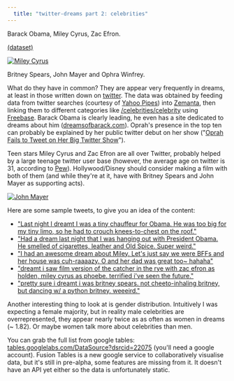 ```yaml
---
  title: "twitter-dreams part 2: celebrities"
---
```


Barack Obama, Miley Cyrus, Zac Efron.

<script src="http://www.gmodules.com/ig/ifr?url=http://www.google.com/ig/modules/line-chart.xml&up__table_query_url=http://tables.googlelabs.com/gvizdata?tq=select+col0%252Ccol1+from+22075++order+by+col1+desc+limit+15+&up__table_query_refresh_interval=1&w=600&h=400&border=%23ffffff%7C3px%2C1px+solid+%23999999&output=js&synd=open">
</script>
<a href="http://tables.googlelabs.com/DataSource?dsrcid=22075/22075">(dataset)</a>


<a href="http://en.wikipedia.org/wiki/Miley_Cyrus">
<img src="http://upload.wikimedia.org/wikipedia/commons/thumb/d/d5/Mileydog.PNG/180px-Mileydog.PNG" alt="Miley Cyrus" class="left-img"/>
</a>

Britney Spears, John Mayer and Ophra Winfrey.

What do they have in common? They are appear very frequently in dreams, at least in those written down on [twitter](/2009/05/twitter-dreams-part-1:-introduction.html). The data was obtained by feeding data from twitter searches (courtesy of [Yahoo Pipes](http://pipes.yahoo.com/pipes/pipe.info?_id=TFi_Uu313RGmSKSudPQQIA)) into [Zemanta](http://www.zemanta.com/api/), then linking them to different categories like [/celebrities/celebrity](http://www.freebase.com/view/celebrities/celebrity) using [Freebase](http://www.freebase.com/). Barack Obama is clearly leading, he even has a site dedicated to dreams about him ([dreamsofbarack.com](http://dreamsofbarack.com/)). Oprah's presence in the top ten can probably be explained by her public twitter debut on her show ("[Oprah Fails to Tweet on Her Big Twitter Show](http://gawker.com/5216917/oprah-fails-to-tweet-on-her-big-twitter-show)").

Teen stars Miley Cyrus and Zac Efron are all over Twitter, probably helped by a large teenage twitter user base (however, the average age on twitter is 31, according to [Pew](http://www.socialmediatoday.com/SMC/78505)). Hollywood/Disney should consider making a film with both of them (and while they're at it, have with Britney Spears and John Mayer as supporting acts).

<a href="http://en.wikipedia.org/wiki/John_Mayer">
  <img src="http://upload.wikimedia.org/wikipedia/commons/thumb/7/71/JohnMayerCrossroads2007.jpg/220px-JohnMayerCrossroads2007.jpg" alt="John Mayer" class="right-img"/>
</a>

Here are some sample tweets, to give you an idea of the content:

  * ["Last night I dreamt I was a tiny chauffeur for Obama. He was too big for my tiny limo, so he had to crouch knees-to-chest on the   roof."](http://twitter.com/lastnightsdream/statuses/1822846891)
  * ["Had a dream last night that I was hanging out with President Obama. He smelled of cigarettes, leather and Old Spice. Super weird."](http://twitter.com/drewpickard/statuses/1631775969)
  * ["I had an awesome dream about Miley. Let's just say we were BFFs and her house was cuh-raaaazy. O and her dad was great too~ hahaha"](http://twitter.com/jessiclesftw/statuses/1451336777)
  * ["dreamt i saw film version of the catcher in the rye with zac efron as holden, miley cyrus as phoebe. terrified i've seen the future."](http://twitter.com/furandloathing/statuses/1800072336)
  * ["pretty sure i dreamt i was britney spears. not cheeto-inhaling britney, but dancing w/ a python britney. weeeird."](http://twitter.com/chausettes/statuses/2116579691)

Another interesting thing to look at is gender distribution. Intuitively I was expecting a female majority, but in reality male celebrities are overrepresented, they appear nearly twice as as often as women in dreams (~ 1.82). Or maybe women talk more about celebrities than men.

You can grab the full list from google tables: <a href="http://tables.googlelabs.com/DataSource?dsrcid=22075/22075">tables.googlelabs.com/DataSource?dsrcid=22075</a> (you'll need a google account). Fusion 
Tables is a new google service to collaboratively visualise data, but it's still in pre-alpha, some features are missing from it. It doesn't have an API yet either so the data is unfortunately static.

